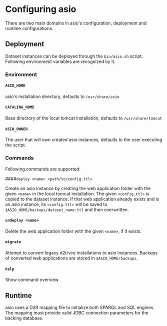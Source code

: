 # Configuring asio

There are two main domains in asio's configuration, deployment and runtime configurations.

## Deployment

Dataset instances can be deployed through the `bin/asio.sh` script. Following environment variables
are recognized by it.

### Environment

#### `ASIO_HOME`

  asio's installation directory, defaults to `/usr/share/asio`

#### `CATALINA_HOME`

  Base directory of the local tomcat installation, defaults to `/usr/share/tomcat`

#### `ASIO_OWNER`

  The user that will own created asio instances, defaults to the user executing the script.

### Commands

Following commands are supported:

####`deploy <name> <path/to/config.ttl>`

  Create an asio instance by creating the web application folder with the given `<name>` in the
  local tomcat installation. The given `<config.ttl>` is copied to the dataset instance.
  If that web application already exists and is an asio instance, its `<config.ttl>` will be saved
  to `$ASIO_HOME/backups/dataset_name.ttl` and then overwritten.

#### `undeploy <name>`

  Delete the web application folder with the given `<name>`, if it exists.

#### `migrate`

  Attempt to convert legacy d2r/vce installations to asio instances. Backups of converted web
  applications are stored in `$ASIO_HOME/backups`.

#### `help`

  Show command overview

## Runtime

asio uses a D2R mapping file to initialize both SPARQL and SQL engines. The mapping must provide
valid JDBC connection parameters for the backing database.
